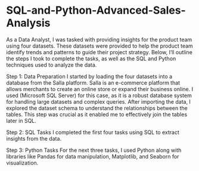 # SQL-and-Python-Advanced-Sales-Analysis

As a Data Analyst, I was tasked with providing insights for the product team using four datasets. These datasets were provided to help the product team identify trends and patterns to guide their project strategy. Below, I’ll outline the steps I took to complete the tasks, as well as the SQL and Python techniques used to analyze the data.

Step 1: Data Preparation
I started by loading the four datasets into a database from the Salla platform. Salla is an e-commerce platform that allows merchants to create an online store or expand their business online.
I used (Microsoft SQL Server) for this case, as it is a robust database system for handling large datasets and complex queries. After importing the data, I explored the dataset schema to understand the relationships between the tables. This step was crucial as it enabled me to effectively join the tables later in SQL.

Step 2: SQL Tasks
I completed the first four tasks using SQL to extract insights from the data.

Step 3: Python Tasks
For the next three tasks, I used Python along with libraries like Pandas for data manipulation, Matplotlib, and Seaborn for visualization.
